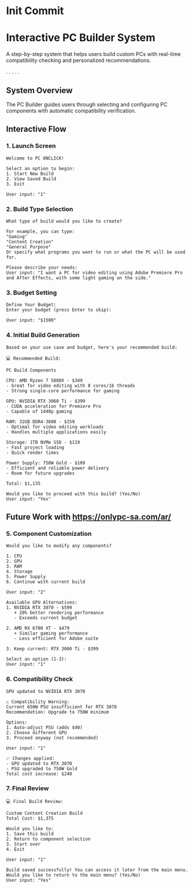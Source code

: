 # Init Commit

# Interactive PC Builder System

A step-by-step system that helps users build custom PCs with real-time compatibility checking and personalized recommendations.







.
.
.
.
.

## System Overview

The PC Builder guides users through selecting and configuring PC components with automatic compatibility verification.

## Interactive Flow

### 1. Launch Screen
```
Welcome to PC ONCLICK!

Select an option to begin:
1. Start New Build
2. View Saved Build
3. Exit

User input: "1"
```

### 2. Build Type Selection
```
What type of build would you like to create?

For example, you can type:
"Gaming"
"Content Creation"
"General Purpose"
Or specify what programs you want to run or what the PC will be used for.

Please describe your needs:
User input: "I want a PC for video editing using Adobe Premiere Pro and After Effects, with some light gaming on the side."
```

### 3. Budget Setting
```
Define Your Budget:
Enter your budget (press Enter to skip):

User input: "$1500"
```

### 4. Initial Build Generation
```
Based on your use case and budget, here's your recommended build:

💻 Recommended Build:

PC Build Components

CPU: AMD Ryzen 7 5800X - $349
- Great for video editing with 8 cores/16 threads
- Strong single-core performance for gaming

GPU: NVIDIA RTX 3060 Ti - $399
- CUDA acceleration for Premiere Pro
- Capable of 1440p gaming

RAM: 32GB DDR4-3600 - $159
- Optimal for video editing workloads
- Handles multiple applications easily

Storage: 1TB NVMe SSD - $119
- Fast project loading
- Quick render times

Power Supply: 750W Gold - $109
- Efficient and reliable power delivery
- Room for future upgrades

Total: $1,135

Would you like to proceed with this build? (Yes/No)
User input: "Yes"
```




## Future Work with https://onlypc-sa.com/ar/
### 5. Component Customization
```
Would you like to modify any components?

1. CPU
2. GPU
3. RAM
4. Storage
5. Power Supply
6. Continue with current build

User input: "2"

Available GPU Alternatives:
1. NVIDIA RTX 3070 - $599
   + 20% better rendering performance
   - Exceeds current budget

2. AMD RX 6700 XT - $479
   + Similar gaming performance
   - Less efficient for Adobe suite

3. Keep current: RTX 3060 Ti - $399

Select an option (1-3):
User input: "1"
```

### 6. Compatibility Check
```
GPU updated to NVIDIA RTX 3070

⚠️ Compatibility Warning:
Current 650W PSU insufficient for RTX 3070
Recommendation: Upgrade to 750W minimum

Options:
1. Auto-adjust PSU (adds $40)
2. Choose different GPU
3. Proceed anyway (not recommended)

User input: "1"

✅ Changes applied:
- GPU updated to RTX 3070
- PSU upgraded to 750W Gold
Total cost increase: $240
```

### 7. Final Review
```
💻 Final Build Review:

Custom Content Creation Build
Total Cost: $1,375

Would you like to:
1. Save this build
2. Return to component selection
3. Start over
4. Exit

User input: "1"

Build saved successfully! You can access it later from the main menu.
Would you like to return to the main menu? (Yes/No)
User input: "Yes"
```
